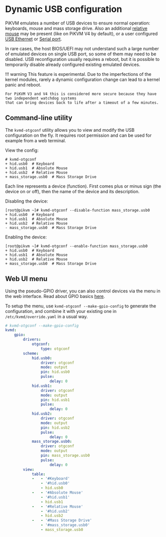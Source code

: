 # Dynamic USB configuration

PiKVM emulates a number of USB devices to ensure normal operation: keyboards, mouse and mass storage drive.
Also an additional [relative mouse](mouse.md) may be present (like on PiKVM V4 by default),
or a user configured [USB Ethernet](usb_ethernet.md) or [Serial port](usb_serial.md).

In rare cases, the host BIOS/UEFI may not understand such a large number of emulated devices on single USB port,
so some of them may need to be disabled. USB reconfiguration usually requires a reboot, but it is possible
to temporarily disable already configured existing emulated devices.

!!! warning
    This feature is experimental. Due to the imperfections of the kernel modules, rarely a dynamic configuration change
    can lead to a kernel panic and reboot.

    For PiKVM V3 and V4 this is considered more secure because they have two independent watchdog systems
    that can bring devices back to life after a timeout of a few minutes.


## Command-line utility

The `kvmd-otgconf` utility allows you to view and modify the USB configuration on the fly.
It requires root permission and can be used for example from a web terminal.

View the config:
```
# kvmd-otgconf
+ hid.usb0  # Keyboard
+ hid.usb1  # Absolute Mouse
+ hid.usb2  # Relative Mouse
+ mass_storage.usb0  # Mass Storage Drive
```
Each line represents a device (function). First comes plus or minus sign (the device on or off), then the name of the device and its description.

Disabling the device:
```
[root@pikvm ~]# kvmd-otgconf --disable-function mass_storage.usb0
+ hid.usb0  # Keyboard
+ hid.usb1  # Absolute Mouse
+ hid.usb2  # Relative Mouse
- mass_storage.usb0  # Mass Storage Drive
```

Enabling the device:
```
[root@pikvm ~]# kvmd-otgconf --enable-function mass_storage.usb0
+ hid.usb0  # Keyboard
+ hid.usb1  # Absolute Mouse
+ hid.usb2  # Relative Mouse
+ mass_storage.usb0  # Mass Storage Drive
```


## Web UI menu

Using the pseudo-GPIO driver, you can also control devices via the menu in the web interface.
Read about GPIO basics [here](gpio.md).

To setup the menu, use `kvmd-otgconf --make-gpio-config` to generate the configuration, and combine it
with your existing one in `/etc/kvmd/override.yaml` in a usual way.

```yaml
# kvmd-otgconf --make-gpio-config
kvmd:
    gpio:
        drivers:
            otgconf:
                type: otgconf
        scheme:
            hid.usb0:
                driver: otgconf
                mode: output
                pin: hid.usb0
                pulse:
                    delay: 0
            hid.usb1:
                driver: otgconf
                mode: output
                pin: hid.usb1
                pulse:
                    delay: 0
            hid.usb2:
                driver: otgconf
                mode: output
                pin: hid.usb2
                pulse:
                    delay: 0
            mass_storage.usb0:
                driver: otgconf
                mode: output
                pin: mass_storage.usb0
                pulse:
                    delay: 0
        view:
            table:
            -   - '#Keyboard'
                - '#hid.usb0'
                - hid.usb0
            -   - '#Absolute Mouse'
                - '#hid.usb1'
                - hid.usb1
            -   - '#Relative Mouse'
                - '#hid.usb2'
                - hid.usb2
            -   - '#Mass Storage Drive'
                - '#mass_storage.usb0'
                - mass_storage.usb0
```
